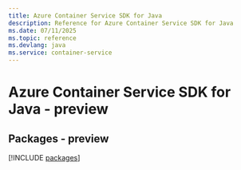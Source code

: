 ```yaml
---
title: Azure Container Service SDK for Java
description: Reference for Azure Container Service SDK for Java
ms.date: 07/11/2025
ms.topic: reference
ms.devlang: java
ms.service: container-service
---
```

# Azure Container Service SDK for Java - preview
## Packages - preview
[!INCLUDE [packages](container-service-index.md)]